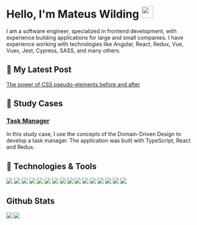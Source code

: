 # Hello, I'm Mateus Wilding <img src="https://raw.githubusercontent.com/MartinHeinz/MartinHeinz/master/wave.gif" width="30px">

I am a software engineer, specialized in frontend development, with experience building applications for large and small companies. I have experience working with technologies like Angular, React, Redux, Vue, Vuex, Jest, Cypress, SASS, and many others.

## 📕 My Latest Post
[The power of CSS pseudo-elements before and after](https://blog.codeminer42.com/the-power-of-the-before-and-after-css-pseudo-elements)

## 🔎 Study Cases
### [Task Manager](https://github.com/mateusbw/tsk-manager)
In this study case, I use the concepts of the Domain-Driven Design to develop a task manager. The application was built with TypeScript, React and Redux.

## 🔧 Technologies & Tools
![](https://img.shields.io/badge/javascript-%23323330.svg?style=for-the-badge&logo=javascript&logoColor=%23F7DF1E)
![](https://img.shields.io/badge/typescript-%23007ACC.svg?style=for-the-badge&logo=typescript&logoColor=white)
![](https://img.shields.io/badge/html5-%23E34F26.svg?style=for-the-badge&logo=html5&logoColor=white)
![](https://img.shields.io/badge/css3-%231572B6.svg?style=for-the-badge&logo=css3&logoColor=white)
![](https://img.shields.io/badge/react-%2320232a.svg?style=for-the-badge&logo=react&logoColor=%2361DAFB)
![](https://img.shields.io/badge/vuejs-%2335495e.svg?style=for-the-badge&logo=vuedotjs&logoColor=%234FC08D)
![](https://img.shields.io/badge/angular-%23DD0031.svg?style=for-the-badge&logo=angular&logoColor=white)
![](https://img.shields.io/badge/webpack-%238DD6F9.svg?style=for-the-badge&logo=webpack&logoColor=black)
![](https://img.shields.io/badge/redux-%23593d88.svg?style=for-the-badge&logo=redux&logoColor=white)
![](https://img.shields.io/badge/SASS-hotpink.svg?style=for-the-badge&logo=SASS&logoColor=white)
![](https://img.shields.io/badge/Next-black?style=for-the-badge&logo=next.js&logoColor=white)
![](https://img.shields.io/badge/styled--components-DB7093?style=for-the-badge&logo=styled-components&logoColor=white)
![](https://img.shields.io/badge/Buefy-7957D5?style=for-the-badge&logo=buefy&logoColor=48289E)
![](https://img.shields.io/badge/-TestingLibrary-%23E33332?style=for-the-badge&logo=testing-library&logoColor=white)
![](https://img.shields.io/badge/-jest-%23C21325?style=for-the-badge&logo=jest&logoColor=white)
![](https://img.shields.io/badge/-cypress-%23E5E5E5?style=for-the-badge&logo=cypress&logoColor=058a5e)

## Github Stats
<img src='https://github-readme-stats.vercel.app/api?username=mateusbw&show_icons=true&theme=tokyonight&count_private=true&line_height=40'  align="left" />
<img src='https://github-readme-stats.vercel.app/api/top-langs/?username=mateusbw&theme=tokyonight&hide_langs_below=4' />
